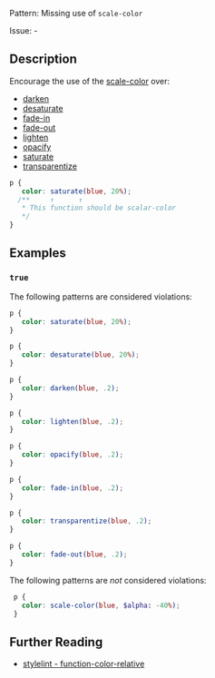 Pattern: Missing use of `scale-color`

Issue: -

## Description

Encourage the use of the [scale-color](https://sass-lang.com/documentation/functions/color#scale-color) over:

* [darken](https://sass-lang.com/documentation/functions/color#darken)
* [desaturate](https://sass-lang.com/documentation/functions/color#desaturate)
* [fade-in](https://sass-lang.com/documentation/functions/color#fade-in)
* [fade-out](https://sass-lang.com/documentation/functions/color#fade-out)
* [lighten](https://sass-lang.com/documentation/functions/color#lighten)
* [opacify](https://sass-lang.com/documentation/functions/color#opacify)
* [saturate](https://sass-lang.com/documentation/functions/color#saturate)
* [transparentize](https://sass-lang.com/documentation/functions/color#transparentize)

```scss
p {
   color: saturate(blue, 20%);
  /**     ↑      ↑
   * This function should be scalar-color
   */
}
```

## Examples

### `true`

The following patterns are considered violations:

```scss
p {
   color: saturate(blue, 20%);
}
```

```scss
p {
   color: desaturate(blue, 20%);
}
```

```scss
p {
   color: darken(blue, .2);
}
```

```scss
p {
   color: lighten(blue, .2);
}
```

```scss
p {
   color: opacify(blue, .2);
}
```

```scss
p {
   color: fade-in(blue, .2);
}
```

```scss
p {
   color: transparentize(blue, .2);
}
```

```scss
p {
   color: fade-out(blue, .2);
}
```

The following patterns are _not_ considered violations:

```scss
 p {
   color: scale-color(blue, $alpha: -40%);
 }
```

## Further Reading

* [stylelint - function-color-relative](https://stylelint.io/user-guide/rules/function-color-relative)